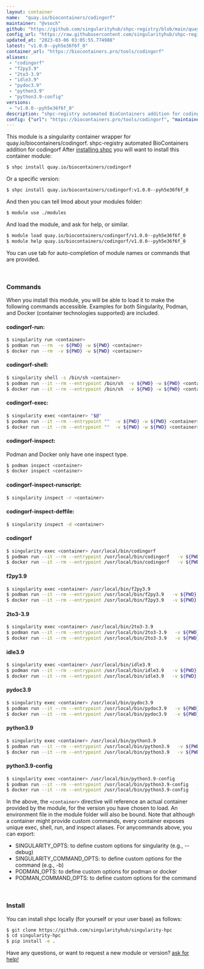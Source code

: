 ```yaml
---
layout: container
name:  "quay.io/biocontainers/codingorf"
maintainer: "@vsoch"
github: "https://github.com/singularityhub/shpc-registry/blob/main/quay.io/biocontainers/codingorf/container.yaml"
config_url: "https://raw.githubusercontent.com/singularityhub/shpc-registry/main/quay.io/biocontainers/codingorf/container.yaml"
updated_at: "2023-03-06 03:05:55.774988"
latest: "v1.0.0--pyh5e36f6f_0"
container_url: "https://biocontainers.pro/tools/codingorf"
aliases:
 - "codingorf"
 - "f2py3.9"
 - "2to3-3.9"
 - "idle3.9"
 - "pydoc3.9"
 - "python3.9"
 - "python3.9-config"
versions:
 - "v1.0.0--pyh5e36f6f_0"
description: "shpc-registry automated BioContainers addition for codingorf"
config: {"url": "https://biocontainers.pro/tools/codingorf", "maintainer": "@vsoch", "description": "shpc-registry automated BioContainers addition for codingorf", "latest": {"v1.0.0--pyh5e36f6f_0": "sha256:9f6b9702b32921f712a8f5ec0aef60ef1044ca746c5be70d7b710625be965999"}, "tags": {"v1.0.0--pyh5e36f6f_0": "sha256:9f6b9702b32921f712a8f5ec0aef60ef1044ca746c5be70d7b710625be965999"}, "docker": "quay.io/biocontainers/codingorf", "aliases": {"codingorf": "/usr/local/bin/codingorf", "f2py3.9": "/usr/local/bin/f2py3.9", "2to3-3.9": "/usr/local/bin/2to3-3.9", "idle3.9": "/usr/local/bin/idle3.9", "pydoc3.9": "/usr/local/bin/pydoc3.9", "python3.9": "/usr/local/bin/python3.9", "python3.9-config": "/usr/local/bin/python3.9-config"}}
---
```


This module is a singularity container wrapper for quay.io/biocontainers/codingorf.
shpc-registry automated BioContainers addition for codingorf
After [installing shpc](#install) you will want to install this container module:


```bash
$ shpc install quay.io/biocontainers/codingorf
```

Or a specific version:

```bash
$ shpc install quay.io/biocontainers/codingorf:v1.0.0--pyh5e36f6f_0
```

And then you can tell lmod about your modules folder:

```bash
$ module use ./modules
```

And load the module, and ask for help, or similar.

```bash
$ module load quay.io/biocontainers/codingorf/v1.0.0--pyh5e36f6f_0
$ module help quay.io/biocontainers/codingorf/v1.0.0--pyh5e36f6f_0
```

You can use tab for auto-completion of module names or commands that are provided.

<br>

### Commands

When you install this module, you will be able to load it to make the following commands accessible.
Examples for both Singularity, Podman, and Docker (container technologies supported) are included.

#### codingorf-run:

```bash
$ singularity run <container>
$ podman run --rm  -v ${PWD} -w ${PWD} <container>
$ docker run --rm  -v ${PWD} -w ${PWD} <container>
```

#### codingorf-shell:

```bash
$ singularity shell -s /bin/sh <container>
$ podman run --it --rm --entrypoint /bin/sh  -v ${PWD} -w ${PWD} <container>
$ docker run --it --rm --entrypoint /bin/sh  -v ${PWD} -w ${PWD} <container>
```

#### codingorf-exec:

```bash
$ singularity exec <container> "$@"
$ podman run --it --rm --entrypoint ""  -v ${PWD} -w ${PWD} <container> "$@"
$ docker run --it --rm --entrypoint ""  -v ${PWD} -w ${PWD} <container> "$@"
```

#### codingorf-inspect:

Podman and Docker only have one inspect type.

```bash
$ podman inspect <container>
$ docker inspect <container>
```

#### codingorf-inspect-runscript:

```bash
$ singularity inspect -r <container>
```

#### codingorf-inspect-deffile:

```bash
$ singularity inspect -d <container>
```


#### codingorf

```bash
$ singularity exec <container> /usr/local/bin/codingorf
$ podman run --it --rm --entrypoint /usr/local/bin/codingorf   -v ${PWD} -w ${PWD} <container> -c " $@"
$ docker run --it --rm --entrypoint /usr/local/bin/codingorf   -v ${PWD} -w ${PWD} <container> -c " $@"
```


#### f2py3.9

```bash
$ singularity exec <container> /usr/local/bin/f2py3.9
$ podman run --it --rm --entrypoint /usr/local/bin/f2py3.9   -v ${PWD} -w ${PWD} <container> -c " $@"
$ docker run --it --rm --entrypoint /usr/local/bin/f2py3.9   -v ${PWD} -w ${PWD} <container> -c " $@"
```


#### 2to3-3.9

```bash
$ singularity exec <container> /usr/local/bin/2to3-3.9
$ podman run --it --rm --entrypoint /usr/local/bin/2to3-3.9   -v ${PWD} -w ${PWD} <container> -c " $@"
$ docker run --it --rm --entrypoint /usr/local/bin/2to3-3.9   -v ${PWD} -w ${PWD} <container> -c " $@"
```


#### idle3.9

```bash
$ singularity exec <container> /usr/local/bin/idle3.9
$ podman run --it --rm --entrypoint /usr/local/bin/idle3.9   -v ${PWD} -w ${PWD} <container> -c " $@"
$ docker run --it --rm --entrypoint /usr/local/bin/idle3.9   -v ${PWD} -w ${PWD} <container> -c " $@"
```


#### pydoc3.9

```bash
$ singularity exec <container> /usr/local/bin/pydoc3.9
$ podman run --it --rm --entrypoint /usr/local/bin/pydoc3.9   -v ${PWD} -w ${PWD} <container> -c " $@"
$ docker run --it --rm --entrypoint /usr/local/bin/pydoc3.9   -v ${PWD} -w ${PWD} <container> -c " $@"
```


#### python3.9

```bash
$ singularity exec <container> /usr/local/bin/python3.9
$ podman run --it --rm --entrypoint /usr/local/bin/python3.9   -v ${PWD} -w ${PWD} <container> -c " $@"
$ docker run --it --rm --entrypoint /usr/local/bin/python3.9   -v ${PWD} -w ${PWD} <container> -c " $@"
```


#### python3.9-config

```bash
$ singularity exec <container> /usr/local/bin/python3.9-config
$ podman run --it --rm --entrypoint /usr/local/bin/python3.9-config   -v ${PWD} -w ${PWD} <container> -c " $@"
$ docker run --it --rm --entrypoint /usr/local/bin/python3.9-config   -v ${PWD} -w ${PWD} <container> -c " $@"
```



In the above, the `<container>` directive will reference an actual container provided
by the module, for the version you have chosen to load. An environment file in the
module folder will also be bound. Note that although a container
might provide custom commands, every container exposes unique exec, shell, run, and
inspect aliases. For anycommands above, you can export:

 - SINGULARITY_OPTS: to define custom options for singularity (e.g., --debug)
 - SINGULARITY_COMMAND_OPTS: to define custom options for the command (e.g., -b)
 - PODMAN_OPTS: to define custom options for podman or docker
 - PODMAN_COMMAND_OPTS: to define custom options for the command

<br>

### Install

You can install shpc locally (for yourself or your user base) as follows:

```bash
$ git clone https://github.com/singularityhub/singularity-hpc
$ cd singularity-hpc
$ pip install -e .
```

Have any questions, or want to request a new module or version? [ask for help!](https://github.com/singularityhub/singularity-hpc/issues)